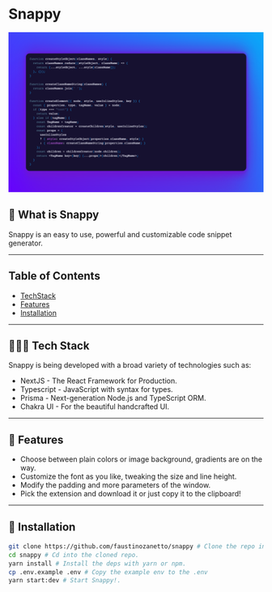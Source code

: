# Snappy

![Alt text](public/images/snappy-showcase.png?raw=true 'Showcase')

## 👀 What is Snappy

Snappy is an easy to use, powerful and customizable code snippet generator.

---

## Table of Contents

- [TechStack](#👨🏻‍💻-tech-stack)
- [Features](#🌌-features)
- [Installation](#installation)

---

## 👨🏻‍💻 Tech Stack

Snappy is being developed with a broad variety of technologies such as:

- NextJS - The React Framework for Production.
- Typescript - JavaScript with syntax for types.
- Prisma - Next-generation Node.js and TypeScript ORM.
- Chakra UI - For the beautiful handcrafted UI.

---

## 🌌 Features

- Choose between plain colors or image background, gradients are on the way.
- Customize the font as you like, tweaking the size and line height.
- Modify the padding and more parameters of the window.
- Pick the extension and download it or just copy it to the clipboard!

---

## 🔧 Installation

```sh
git clone https://github.com/faustinozanetto/snappy # Clone the repo in the folder of choice.
cd snappy # Cd into the cloned repo.
yarn install # Install the deps with yarn or npm.
cp .env.example .env # Copy the example env to the .env
yarn start:dev # Start Snappy!.
```
